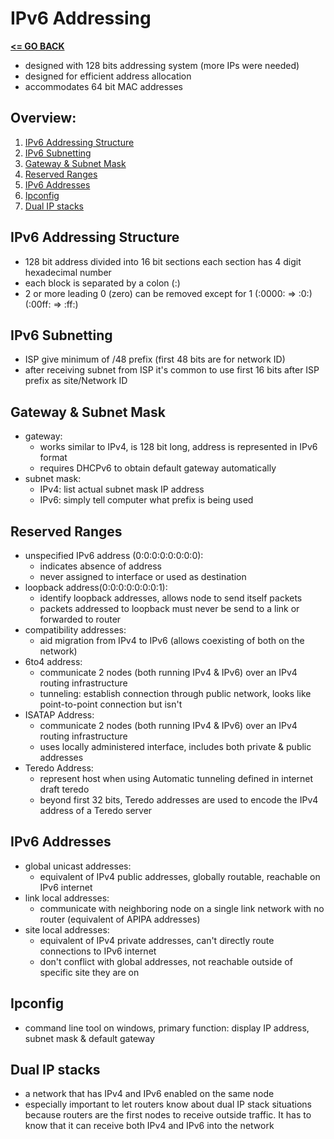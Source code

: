 # IPv6 Addressing

[__<= GO BACK__](README.md)

- designed with 128 bits addressing system (more IPs were needed)
- designed for efficient address allocation
- accommodates 64 bit MAC addresses

## Overview:

1. [IPv6 Addressing Structure](#ipv6-addressing-structure)
2. [IPv6 Subnetting](#ipv6-subnetting)
3. [Gateway & Subnet Mask](#gateway-subnet-mask)
4. [Reserved Ranges](#reserved-ranges)
5. [IPv6 Addresses](#ipv6-addresses)
6. [Ipconfig](#ipconfig)
7. [Dual IP stacks](#dual-ip-stacks)


## IPv6 Addressing Structure
- 128 bit address divided into 16 bit sections each section has 4 digit hexadecimal number
- each block is separated by a colon (:)
- 2 or more leading 0 (zero) can be removed except for 1 (:0000: => :0:) (:00ff: => :ff:)


## IPv6 Subnetting
- ISP give minimum of /48 prefix (first 48 bits are for network ID)
- after receiving subnet from ISP it's common to use first 16 bits after ISP prefix as site/Network ID


## Gateway & Subnet Mask
- gateway:
  - works similar to IPv4, is 128 bit long, address is represented in IPv6 format
  - requires DHCPv6 to obtain default gateway automatically
- subnet mask:
  - IPv4: list actual subnet mask IP address
  - IPv6: simply tell computer what prefix is being used


## Reserved Ranges
- unspecified IPv6 address (0:0:0:0:0:0:0:0):
  - indicates absence of address
  - never assigned to interface or used as destination
- loopback address(0:0:0:0:0:0:0:1):
  - identify loopback addresses, allows node to send itself packets
  - packets addressed to loopback must never be send to a link or forwarded to router
- compatibility addresses:
  - aid migration from IPv4 to IPv6 (allows coexisting of both on the network)
- 6to4 address:
  - communicate 2 nodes (both running IPv4 & IPv6) over an IPv4 routing infrastructure
  - tunneling: establish connection through public network, looks like point-to-point connection but isn't
- ISATAP Address:
  - communicate 2 nodes (both running IPv4 & IPv6) over an IPv4 routing infrastructure
  - uses locally administered interface, includes both private & public addresses
- Teredo Address:
  - represent host when using Automatic tunneling defined in internet draft teredo
  - beyond first 32 bits, Teredo addresses are used to encode the IPv4 address of a Teredo server


## IPv6 Addresses

- global unicast addresses:
  - equivalent of IPv4 public addresses, globally routable, reachable on IPv6 internet
- link local addresses:
  - communicate with neighboring node on a single link network with no router (equivalent of APIPA addresses)
- site local addresses:
  - equivalent of IPv4 private addresses, can't directly route connections to IPv6 internet
  - don't conflict with global addresses, not reachable outside of specific site they are on


## Ipconfig
- command line tool on windows, primary function: display IP address, subnet mask & default gateway


## Dual IP stacks
- a network that has IPv4 and IPv6 enabled on the same node
- especially important to let routers know about dual IP stack situations because routers are the first nodes to receive outside traffic. It has to know that it can receive both IPv4 and IPv6 into the network

